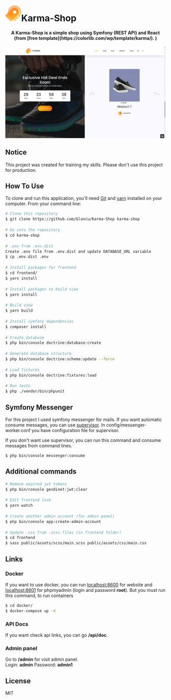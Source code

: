 ![](./public/assets/img/fav.png)Karma-Shop
=========

<h4 align="center">A Karma-Shop is a simple shop using Symfony (REST API) and React (from [free template](https://colorlib.com/wp/template/karma/). )</h4>


![karma-shop](/public/assets/img/github/homepage-view.png)

## Notice
This project was created for training my skills. Please don't use this project for production. 

## How To Use

To clone and run this application, you'll need [Git](https://git-scm.com) and [yarn](https://yarnpkg.com/) installed on your computer. From your command line:

```bash
# Clone this repository
$ git clone https://github.com/Glancu/Karma-Shop karma-shop

# Go into the repository
$ cd karma-shop

# .env from .env.dist
Create .env file from .env.dist and update DATABASE_URL variable
$ cp .env.dist .env

# Install packages for frontend
$ cd frontend/
$ yarn install

# Install packages to build view
$ yarn install

# Build view
$ yarn build

# Install symfony dependencies
$ composer install

# Create database
$ php bin/console doctrine:database:create

# Generate database structure
$ php bin/console doctrine:schema:update --force

# Load fixtures
$ php bin/console doctrine:fixtures:load

# Run tests
$ php ./vendor/bin/phpunit
```

## Symfony Messenger

For this project I used symfony messenger for mails. If you want automatic consume messages, you can use [supervisor](http://supervisord.org/). In config/messenger-worker.conf you have configuration file for supervisor.

If you don't want use supervisor, you can run this command and consume messages from command lines.
```bash
$ php bin/console messenger:consume
```

## Additional commands
```bash
# Remove expired jwt tokens
$ php bin/console gesdinet:jwt:clear

# Edit frontend live
$ yarn watch

# Create another admin account (for admin panel)
$ php bin/console app:create-admin-account

# Update .css from .scss files (in frontend folder)
$ cd frontend
$ sass public/assets/scss/main.scss public/assets/css/main.css
```

## Links

### Docker
If you want to use docker, you can run [localhost:8600](http://localhost:8600) for website and [localhost:8601](http://localhost:8601) for phpmyadmin (login and password **root**). But you must run this command, to run containers
```bash
$ cd docker/
$ docker-compose up -d
```

### API Docs
If you want check api links, you can go **/api/doc**.

### Admin panel
Go to **/admin** for visit admin panel. \
Login: **admin**
Password: **admin1**

## License

MIT
